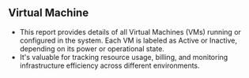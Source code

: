 ## Virtual Machine

- This report provides details of all Virtual Machines (VMs) running or configured in the system. Each VM is labeled as Active or Inactive, depending on its power or operational state.
- It's valuable for tracking resource usage, billing, and monitoring infrastructure efficiency across different environments.